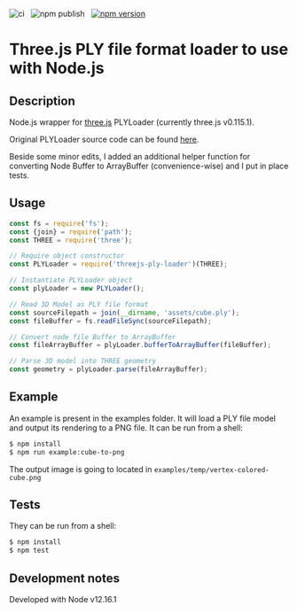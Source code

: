 ![ci](https://github.com/lanceschi/threejs-ply-loader/workflows/ci/badge.svg)&nbsp;&nbsp;&nbsp;![npm publish](https://github.com/lanceschi/threejs-ply-loader/workflows/npm%20publish/badge.svg)&nbsp;&nbsp;&nbsp;[![npm version](https://badge.fury.io/js/threejs-ply-loader.svg)](http://badge.fury.io/js/threejs-ply-loader)


# Three.js PLY file format loader to use with Node.js

## Description
Node.js wrapper for [three.js][THREEJS-github-link] PLYLoader (currently three.js v0.115.1).

Original PLYLoader source code can be found [here][PLYLoader-source-link].

Beside some minor edits, I added an additional helper function for converting Node Buffer to ArrayBuffer (convenience-wise) and I put in place tests.

## Usage

```javascript
const fs = require('fs');
const {join} = require('path');
const THREE = require('three');

// Require object constructor
const PLYLoader = require('threejs-ply-loader')(THREE);

// Instantiate PLYLoader object
const plyLoader = new PLYLoader();

// Read 3D Model as PLY file format
const sourceFilepath = join(__dirname, 'assets/cube.ply');
const fileBuffer = fs.readFileSync(sourceFilepath);

// Convert node file Buffer to ArrayBuffer
const fileArrayBuffer = plyLoader.bufferToArrayBuffer(fileBuffer);

// Parse 3D model into THREE geometry
const geometry = plyLoader.parse(fileArrayBuffer);
```


## Example

An example is present in the examples folder. It will load a PLY file model and output its rendering to a PNG file. It can be run from a shell:

```bash
$ npm install
$ npm run example:cube-to-png
```

The output image is going to located in `examples/temp/vertex-colored-cube.png`


## Tests
They can be run from a shell:

```bash
$ npm install
$ npm test
```

## Development notes
Developed with Node v12.16.1

[THREEJS-github-link]: https://github.com/mrdoob/three.js
[PLYLoader-source-link]: https://github.com/mrdoob/three.js/blob/dev/examples/js/loaders/PLYLoader.js


